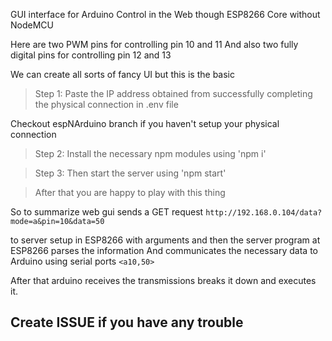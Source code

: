 GUI interface for Arduino Control in the Web though ESP8266 Core without NodeMCU

Here are two PWM pins for controlling pin 10 and 11
And also two fully digital pins for controlling pin 12 and 13

We can create all sorts of fancy UI but this is the basic

> Step 1: Paste the IP address obtained from successfully completing the physical connection in .env file

Checkout espNArduino branch if you haven't setup your physical connection

> Step 2: Install the necessary npm modules using 'npm i'

> Step 3: Then start the server using 'npm start'

> After that you are happy to play with this thing

So to summarize web gui sends a GET request
`http://192.168.0.104/data?mode=a&pin=10&data=50`

to server setup in ESP8266 with arguments and then the server program at ESP8266 parses the information
And communicates the necessary data to Arduino using serial ports
`<a10,50>`

After that arduino receives the transmissions breaks it down and executes it.

<h2>Create ISSUE if you have any trouble</h2>
